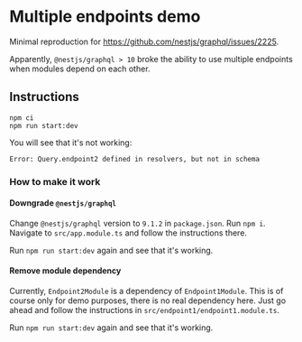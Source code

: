 # Multiple endpoints demo

Minimal reproduction for https://github.com/nestjs/graphql/issues/2225.

Apparently, `@nestjs/graphql > 10` broke the ability to use multiple endpoints when modules depend on each other.

## Instructions

```shell
npm ci
npm run start:dev
```

You will see that it's not working:

```
Error: Query.endpoint2 defined in resolvers, but not in schema
```

### How to make it work

#### Downgrade `@nestjs/graphql`

Change `@nestjs/graphql` version to `9.1.2` in `package.json`. Run `npm i`.
Navigate to `src/app.module.ts` and follow the instructions there.

Run `npm run start:dev` again and see that it's working.

#### Remove module dependency

Currently, `Endpoint2Module` is a dependency of `Endpoint1Module`. This is of course only
for demo purposes, there is no real dependency here. Just go ahead and follow the instructions in
`src/endpoint1/endpoint1.module.ts`.

Run `npm run start:dev` again and see that it's working.
